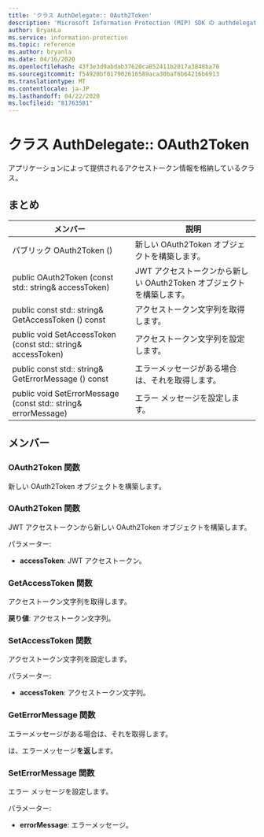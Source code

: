 ```yaml
---
title: 'クラス AuthDelegate:: OAuth2Token'
description: 'Microsoft Information Protection (MIP) SDK の authdelegate:: oauth2token クラスを文書にします。'
author: BryanLa
ms.service: information-protection
ms.topic: reference
ms.author: bryanla
ms.date: 04/16/2020
ms.openlocfilehash: 43f3e3d9abdab37620ca852411b2817a3848ba78
ms.sourcegitcommit: f54920bf017902616589aca30baf6b64216b6913
ms.translationtype: MT
ms.contentlocale: ja-JP
ms.lasthandoff: 04/22/2020
ms.locfileid: "81763581"
---
```

# <a name="class-authdelegateoauth2token"></a>クラス AuthDelegate:: OAuth2Token 
アプリケーションによって提供されるアクセストークン情報を格納しているクラス。
  
## <a name="summary"></a>まとめ
 メンバー                        | 説明                                
--------------------------------|---------------------------------------------
パブリック OAuth2Token ()  |  新しい OAuth2Token オブジェクトを構築します。
public OAuth2Token (const std:: string& accessToken)  |  JWT アクセストークンから新しい OAuth2Token オブジェクトを構築します。
public const std:: string& GetAccessToken () const  |  アクセストークン文字列を取得します。
public void SetAccessToken (const std:: string& accessToken)  |  アクセストークン文字列を設定します。
public const std:: string& GetErrorMessage () const  |  エラーメッセージがある場合は、それを取得します。
public void SetErrorMessage (const std:: string& errorMessage)  |  エラー メッセージを設定します。
  
## <a name="members"></a>メンバー
  
### <a name="oauth2token-function"></a>OAuth2Token 関数
新しい OAuth2Token オブジェクトを構築します。
  
### <a name="oauth2token-function"></a>OAuth2Token 関数
JWT アクセストークンから新しい OAuth2Token オブジェクトを構築します。

パラメーター:  
* **accessToken**: JWT アクセストークン。


  
### <a name="getaccesstoken-function"></a>GetAccessToken 関数
アクセストークン文字列を取得します。

  
**戻り値**: アクセストークン文字列。
  
### <a name="setaccesstoken-function"></a>SetAccessToken 関数
アクセストークン文字列を設定します。

パラメーター:  
* **accessToken**: アクセストークン文字列。


  
### <a name="geterrormessage-function"></a>GetErrorMessage 関数
エラーメッセージがある場合は、それを取得します。

  
は、エラーメッセージ**を返し**ます。
  
### <a name="seterrormessage-function"></a>SetErrorMessage 関数
エラー メッセージを設定します。

パラメーター:  
* **errorMessage**: エラーメッセージ。

